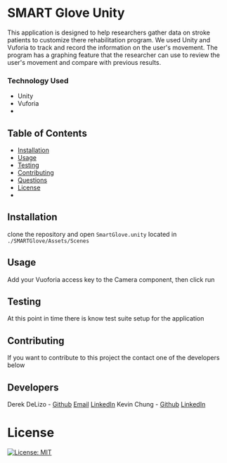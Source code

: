 # SMART Glove Unity
This application is designed to help researchers gather data on stroke patients to customize there rehabilitation program. We used Unity and Vuforia to track and record the information on the user's movement. The program has a graphing feature that the researcher can use to review the user's movement and compare with previous results.

### Technology Used
- Unity
- Vuforia
-

## Table of Contents
- [Installation](#installation)
- [Usage](#usage)
- [Testing](#testing)
- [Contributing](#contributing)
- [Questions](#questions)
- [License](#license)
- 
## Installation
clone the repository and open `SmartGlove.unity` located in `./SMARTGlove/Assets/Scenes`
## Usage
Add your Vuoforia access key to the Camera component, then click run
## Testing
At this point in time there is know test suite setup for the application
## Contributing
If you want to contribute to this project the contact one of the developers below
## Developers
Derek DeLizo - [Github](https://github.com/delizoderek) [Email](dwdelizo@gmail.com) [LinkedIn](https://www.linkedin.com/in/derek-delizo/)
Kevin Chung - [Github](https://github.com/kevikev206) [LinkedIn](https://www.linkedin.com/in/kevin-chung-425408120/)
# License
[![License: MIT](https://img.shields.io/badge/License-MIT-yellow.svg)](https://opensource.org/licenses/MIT)

